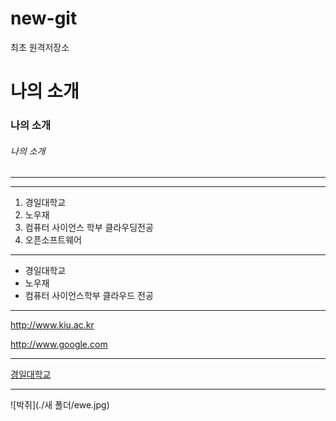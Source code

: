 # new-git
최초 원격저장소

# 나의 소개
### 나의 소개
###### 나의 소개
---
---------
1. 경일대학교 
2. 노우재
3. 컴퓨터 사이언스 학부 클라우딩전공
4. 오픈소프트웨어 

***
- 경일대학교
- 노우재
- 컴퓨터 사이언스학부 클라우드 전공
----
<http://www.kiu.ac.kr>

<http://www.google.com>

----
[경일대학교](http://www.kiu.ac.kr)

----
![박쥐](./새 폴더/ewe.jpg)




